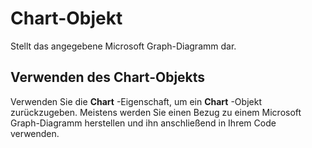 
# Chart-Objekt

Stellt das angegebene Microsoft Graph-Diagramm dar.


## Verwenden des Chart-Objekts

Verwenden Sie die  **Chart** -Eigenschaft, um ein **Chart** -Objekt zurückzugeben. Meistens werden Sie einen Bezug zu einem Microsoft Graph-Diagramm herstellen und ihn anschließend in Ihrem Code verwenden.

